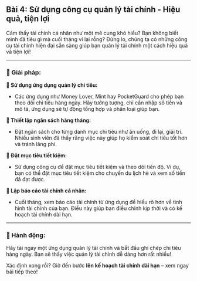 ## Bài 4: Sử dụng công cụ quản lý tài chính - Hiệu quả, tiện lợi

Cảm thấy tài chính cá nhân như một mê cung khó hiểu? Bạn không biết mình đã tiêu gì mà cuối tháng ví lại rỗng? Đừng lo, chúng ta có những công cụ tài chính hiện đại sẵn sàng giúp bạn quản lý tài chính một cách hiệu quả và tiện lợi!

---

### 📌 Giải pháp:

**🔹 Sử dụng ứng dụng quản lý chi tiêu:**
- Các ứng dụng như Money Lover, Mint hay PocketGuard cho phép bạn theo dõi chi tiêu hàng ngày. Hãy tưởng tượng, chỉ cần nhập số tiền và mô tả, ứng dụng sẽ tự động tổng hợp và phân loại giúp bạn.

**🔹 Thiết lập ngân sách hàng tháng:**
- Đặt ngân sách cho từng danh mục chi tiêu như ăn uống, đi lại, giải trí. Nhiều sinh viên đã thấy rằng việc này giúp họ kiểm soát chi tiêu tốt hơn và tránh lãng phí.

**🔹 Đặt mục tiêu tiết kiệm:**
- Sử dụng công cụ để đặt mục tiêu tiết kiệm và theo dõi tiến độ. Ví dụ, bạn có thể đặt mục tiêu tiết kiệm cho chuyến du lịch hè và xem số tiền đã đạt được.

**🔹 Lập báo cáo tài chính cá nhân:**
- Cuối tháng, xem báo cáo tài chính từ ứng dụng để hiểu rõ hơn về tình hình tài chính của bạn. Điều này giúp bạn điều chỉnh kịp thời và có kế hoạch tài chính dài hạn.

---

### 🚀 Hành động:

Hãy tải ngay một ứng dụng quản lý tài chính và bắt đầu ghi chép chi tiêu hàng ngày. Bạn sẽ thấy việc quản lý tài chính dễ dàng hơn rất nhiều!

Xác định xong rồi? Giờ đến bước **lên kế hoạch tài chính dài hạn** – xem ngay bài tiếp theo!